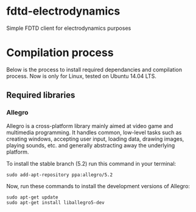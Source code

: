 # fdtd-electrodynamics

Simple FDTD client for electrodynamics purposes 

# Compilation process

Below is the process to install required dependancies and compilation process. Now is only for Linux, tested on Ubuntu 14.04 LTS. 

## Required libraries 

### Allegro

Allegro is a cross-platform library mainly aimed at video game and multimedia programming. It handles common, low-level tasks such as creating windows, accepting user input, loading data, drawing images, playing sounds, etc. and generally abstracting away the underlying platform.

To install the stable branch (5.2) run this command in your terminal:

```
sudo add-apt-repository ppa:allegro/5.2
```

Now, run these commands to install the development versions of Allegro:

```
sudo apt-get update
sudo apt-get install liballegro5-dev
```




